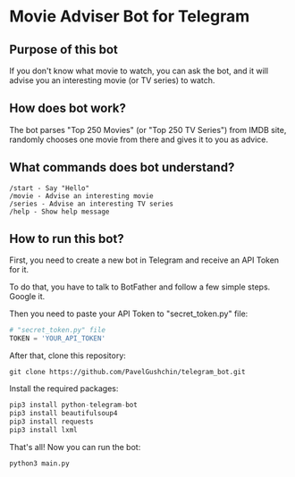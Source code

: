 # Movie Adviser Bot for Telegram

## Purpose of this bot
If you don't know what movie to watch, you can ask the bot, and it will advise you an interesting movie (or TV series) to watch.

## How does bot work?
The bot parses "Top 250 Movies" (or "Top 250 TV Series") from IMDB site, randomly chooses one movie from there and gives it to you as advice. 

## What commands does bot understand?
```text
/start - Say "Hello"
/movie - Advise an interesting movie
/series - Advise an interesting TV series
/help - Show help message
```

## How to run this bot?
First, you need to create a new bot in Telegram and receive an API Token for it.

To do that, you have to talk to BotFather and follow a few simple steps. Google it.

Then you need to paste your API Token to "secret_token.py" file:

```python
# "secret_token.py" file
TOKEN = 'YOUR_API_TOKEN'
```

After that, clone this repository:

```shell
git clone https://github.com/PavelGushchin/telegram_bot.git
```

Install the required packages:

```python
pip3 install python-telegram-bot
pip3 install beautifulsoup4
pip3 install requests
pip3 install lxml
```

That's all! Now you can run the bot:
```shell
python3 main.py
```